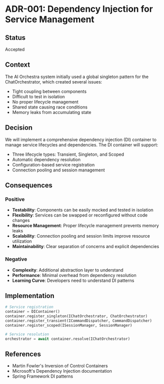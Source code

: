 # ADR-001: Dependency Injection for Service Management

## Status
Accepted

## Context
The AI Orchestra system initially used a global singleton pattern for the ChatOrchestrator, which created several issues:
- Tight coupling between components
- Difficult to test in isolation
- No proper lifecycle management
- Shared state causing race conditions
- Memory leaks from accumulating state

## Decision
We will implement a comprehensive dependency injection (DI) container to manage service lifecycles and dependencies. The DI container will support:
- Three lifecycle types: Transient, Singleton, and Scoped
- Automatic dependency resolution
- Configuration-based service registration
- Connection pooling and session management

## Consequences

### Positive
- **Testability**: Components can be easily mocked and tested in isolation
- **Flexibility**: Services can be swapped or reconfigured without code changes
- **Resource Management**: Proper lifecycle management prevents memory leaks
- **Scalability**: Connection pooling and session limits improve resource utilization
- **Maintainability**: Clear separation of concerns and explicit dependencies

### Negative
- **Complexity**: Additional abstraction layer to understand
- **Performance**: Minimal overhead from dependency resolution
- **Learning Curve**: Developers need to understand DI patterns

## Implementation
```python
# Service registration
container = DIContainer()
container.register_singleton(IChatOrchestrator, ChatOrchestrator)
container.register_transient(ICommandDispatcher, CommandDispatcher)
container.register_scoped(ISessionManager, SessionManager)

# Service resolution
orchestrator = await container.resolve(IChatOrchestrator)
```

## References
- Martin Fowler's Inversion of Control Containers
- Microsoft's Dependency Injection documentation
- Spring Framework DI patterns